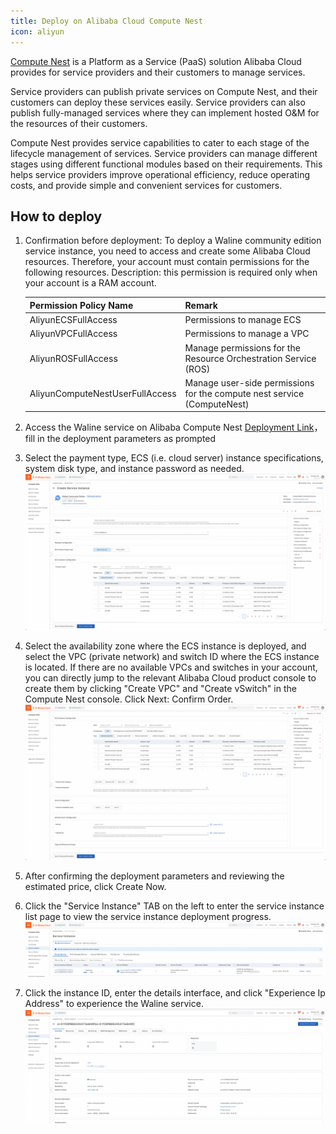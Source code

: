 ```yaml
---
title: Deploy on Alibaba Cloud Compute Nest
icon: aliyun
---
```


[Compute Nest](https://computenest.console.aliyun.com/) is a Platform as a Service (PaaS) solution Alibaba Cloud provides for service providers and their customers to manage services.

Service providers can publish private services on Compute Nest, and their customers can deploy these services easily. Service providers can also publish fully-managed services where they can implement hosted O&M for the resources of their customers.

Compute Nest provides service capabilities to cater to each stage of the lifecycle management of services. Service providers can manage different stages using different functional modules based on their requirements. This helps service providers improve operational efficiency, reduce operating costs, and provide simple and convenient services for customers.

<!-- more -->

## How to deploy

1. Confirmation before deployment: To deploy a Waline community edition service instance, you need to
   access and create some Alibaba Cloud resources. Therefore, your account must contain permissions for the following
   resources. Description: this permission is required only when your account is a RAM account.

   | Permission Policy Name          | Remark                                                                  |
   | ------------------------------- | ----------------------------------------------------------------------- |
   | AliyunECSFullAccess             | Permissions to manage ECS                                               |
   | AliyunVPCFullAccess             | Permissions to manage a VPC                                             |
   | AliyunROSFullAccess             | Manage permissions for the Resource Orchestration Service (ROS)         |
   | AliyunComputeNestUserFullAccess | Manage user-side permissions for the compute nest service (ComputeNest) |

1. Access the Waline service on Alibaba Compute Nest [Deployment Link](https://computenest.console.aliyun.com/service/instance/create/default?type=user&ServiceName=Waline%20Community%20Edition)，fill in the deployment parameters as prompted
1. Select the payment type, ECS (i.e. cloud server) instance specifications, system disk type, and instance password as needed.
   ![computenest](../../../assets/aliyun-computenest-en-1.png)
1. Select the availability zone where the ECS instance is deployed, and select the VPC (private network) and switch ID where the ECS instance is located. If there are no available VPCs and switches in your account, you can directly jump to the relevant Alibaba Cloud product console to create them by clicking "Create VPC" and "Create vSwitch" in the Compute Nest console. Click Next: Confirm Order.
   ![computenest](../../../assets/aliyun-computenest-en-2.png)
1. After confirming the deployment parameters and reviewing the estimated price, click Create Now.
1. Click the "Service Instance" TAB on the left to enter the service instance list page to view the service instance deployment progress.
   ![computenest](../../../assets/aliyun-computenest-en-3.png)
1. Click the instance ID, enter the details interface, and click "Experience Ip Address" to experience the Waline service.
   ![computenest](../../../assets/aliyun-computenest-en-4.png)
